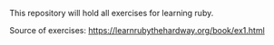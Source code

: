 This repository will hold all exercises for learning ruby.

Source of exercises: https://learnrubythehardway.org/book/ex1.html

